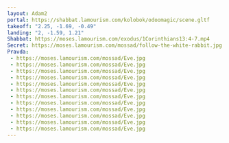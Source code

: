 ```yaml
---
layout: Adam2
portal: https://shabbat.lamourism.com/kolobok/odoomagic/scene.gltf
takeoff: "2.25, -1.69, -0.49"
landing: "2, -1.59, 1.21"
Shabbat: https://moses.lamourism.com/exodus/1Corinthians13:4-7.mp4
Secret: https://moses.lamourism.com/mossad/follow-the-white-rabbit.jpg
Pravda:
 - https://moses.lamourism.com/mossad/Eve.jpg
 - https://moses.lamourism.com/mossad/Eve.jpg
 - https://moses.lamourism.com/mossad/Eve.jpg
 - https://moses.lamourism.com/mossad/Eve.jpg
 - https://moses.lamourism.com/mossad/Eve.jpg
 - https://moses.lamourism.com/mossad/Eve.jpg
 - https://moses.lamourism.com/mossad/Eve.jpg
 - https://moses.lamourism.com/mossad/Eve.jpg
 - https://moses.lamourism.com/mossad/Eve.jpg
 - https://moses.lamourism.com/mossad/Eve.jpg
 - https://moses.lamourism.com/mossad/Eve.jpg
 - https://moses.lamourism.com/mossad/Eve.jpg
---
```

